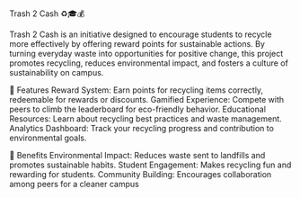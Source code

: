 Trash 2 Cash ♻️🎓💰

Trash 2 Cash is an initiative designed to encourage students to recycle more effectively by offering reward points for sustainable actions. By turning everyday waste into opportunities for positive change, this project promotes recycling, reduces environmental impact, and fosters a culture of sustainability on campus.

🚀 Features
Reward System: Earn points for recycling items correctly, redeemable for rewards or discounts.
Gamified Experience: Compete with peers to climb the leaderboard for eco-friendly behavior.
Educational Resources: Learn about recycling best practices and waste management.
Analytics Dashboard: Track your recycling progress and contribution to environmental goals.

🌟 Benefits
Environmental Impact: Reduces waste sent to landfills and promotes sustainable habits.
Student Engagement: Makes recycling fun and rewarding for students.
Community Building: Encourages collaboration among peers for a cleaner campus
